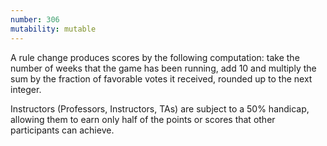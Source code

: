 ```yaml
---
number: 306
mutability: mutable
---
```


A rule change produces scores by the following computation: take the number of weeks that the game has been running, add 10 and multiply the sum by the fraction of favorable votes it received, rounded up to the next integer.

Instructors (Professors, Instructors, TAs) are subject to a 50% handicap, allowing them to earn only half of the points or scores that other participants can achieve.
